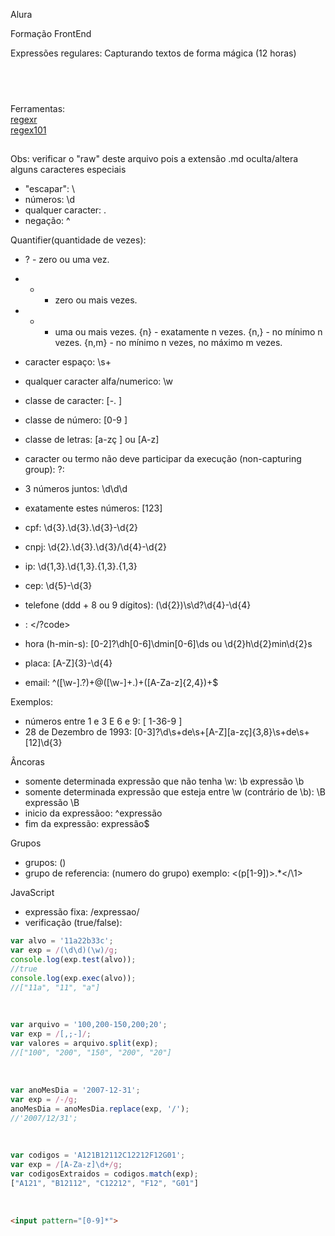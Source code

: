 Alura

Formação FrontEnd</br>

Expressões regulares: Capturando textos de forma mágica (12 horas)
## <br />

Ferramentas:<br />
[regexr](https://regexr.com/)</br>
[regex101](https://regex101.com/)

##
Obs: verificar o "raw" deste arquivo pois a extensão .md oculta/altera alguns caracteres especiais</br>
* "escapar": \
* números: \d <!-- d -->
* qualquer caracter: . <!-- . -->
* negação: ^ <!-- for do inicio senão altera-se o sentido --> 

Quantifier(quantidade de vezes):
* ? - zero ou uma vez.
* * - zero ou mais vezes.
* + - uma ou mais vezes.
{n} - exatamente n vezes.
{n,} - no mínimo n vezes.
{n,m} - no mínimo n vezes, no máximo m vezes.

* caracter espaço: \s+ <!-- escaço, um ou mais vezes -->
* qualquer caracter alfa/numerico: \w
* classe de caracter: [-. ] <!-- [] -->
* classe de número: [0-9 ]
* classe de letras: [a-zç ] ou [A-z]
* caracter ou termo não deve participar da execução (non-capturing group): ?: <!-- (?:de\s+)? -->

* 3 números juntos: \d\d\d
* exatamente estes números: [123] <!-- 1,2 ou 3 -->
* cpf: \d{3}\.\d{3}\.\d{3}\-\d{2} 
* cnpj: \d{2}\.\d{3}\.\d{3}/\d{4}\-\d{2} 
* ip: \d{1,3}\.\d{1,3}\.\{1,3}\.\{1,3}
* cep: \d{5}\-\d{3}
* telefone (ddd + 8 ou 9 dígitos): \(\d{2}\)\s\d?\d{4}\-\d{4}
* <code></code>: </?code>
* hora (h-min-s): [0-2]?\dh[0-6]\dmin[0-6]\ds ou \d{2}h\d{2}min\d{2}s
* placa: [A-Z]{3}\-\d{4}
* email: ^([\w-]\.?)+@([\w-]+\.)+([A-Za-z]{2,4})+$

Exemplos: 
* números entre 1 e 3 E 6 e 9: [ 1-36-9 ]
* 28 de Dezembro de 1993: [0-3]?\d\s+de\s+[A-Z][a-zç]{3,8}\s+de\s+[12]\d{3}

Âncoras
* somente determinada expressão que não tenha \w: \b expressão \b <!-- sem espaços -->
* somente determinada expressão que esteja entre \w (contrário de \b): \B expressão \B
* inicio da expressãoo: ^expressão
* fim da expressão: expressão$

Grupos
* grupos: () 
* grupo de referencia: \(numero do grupo) exemplo: <(p[1-9])>.*<\/\1> <!-- numero do grupo = 0 é a expressão toda -->

JavaScript
* expressão fixa: /expressao/ <!-- var = /(\d\d)(\w)/g -->
* verificação (true/false):
```js
var alvo = '11a22b33c';
var exp = /(\d\d)(\w)/g;
console.log(exp.test(alvo));
//true
console.log(exp.exec(alvo));
//["11a", "11", "a"]
```
</br>

```js
var arquivo = '100,200-150,200;20';
var exp = /[,;-]/;
var valores = arquivo.split(exp);
//["100", "200", "150", "200", "20"]
```
</br>

```js
var anoMesDia = '2007-12-31';
var exp = /-/g;
anoMesDia = anoMesDia.replace(exp, '/');
//'2007/12/31';
```
</br>

```js
var codigos = 'A121B12112C12212F12G01';
var exp = /[A-Za-z]\d+/g;
var codigosExtraidos = codigos.match(exp);
["A121", "B12112", "C12212", "F12", "G01"]
```
</br>

```html
<input pattern="[0-9]*">
```

